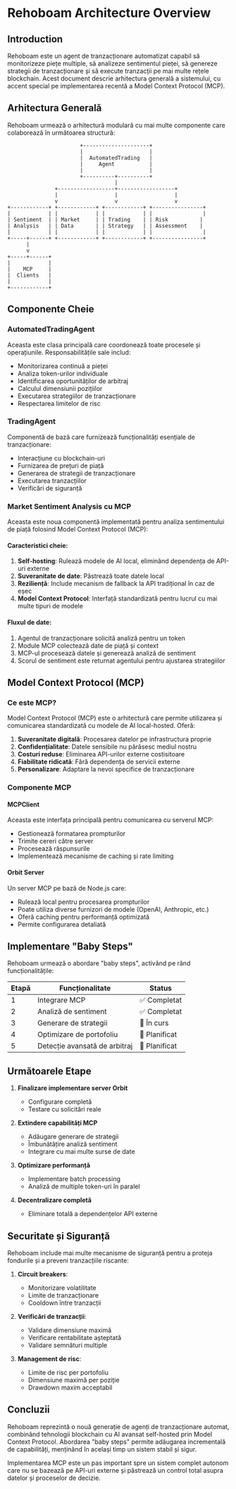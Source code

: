 # Rehoboam Architecture Overview

## Introduction

Rehoboam este un agent de tranzacționare automatizat capabil să monitorizeze piețe multiple, să analizeze sentimentul pieței, să genereze strategii de tranzacționare și să execute tranzacții pe mai multe rețele blockchain. Acest document descrie arhitectura generală a sistemului, cu accent special pe implementarea recentă a Model Context Protocol (MCP).

## Arhitectura Generală

Rehoboam urmează o arhitectură modulară cu mai multe componente care colaborează în următoarea structură:

```
                       +---------------------+
                       |                     |
                       |  AutomatedTrading   |
                       |     Agent           |
                       |                     |
                       +----------+----------+
                                  |
               +------------------+------------------+
               |                  |                  |
               v                  v                  v
+------------+ +------------+ +------------+ +----------------+
|            | |            | |            | |                |
| Sentiment  | | Market     | | Trading    | | Risk          |
| Analysis   | | Data       | | Strategy   | | Assessment    |
|            | |            | |            | |                |
+-----+------+ +------------+ +------------+ +----------------+
      |
      v
+-----+------+
|            |
|    MCP     |
|  Clients   |
|            |
+------------+
```

## Componente Cheie

### AutomatedTradingAgent

Aceasta este clasa principală care coordonează toate procesele și operațiunile. Responsabilitățile sale includ:

- Monitorizarea continuă a pieței
- Analiza token-urilor individuale
- Identificarea oportunităților de arbitraj
- Calculul dimensiunii pozițiilor
- Executarea strategiilor de tranzacționare
- Respectarea limitelor de risc

### TradingAgent

Componentă de bază care furnizează funcționalități esențiale de tranzacționare:

- Interacțiune cu blockchain-uri
- Furnizarea de prețuri de piață
- Generarea de strategii de tranzacționare
- Executarea tranzacțiilor
- Verificări de siguranță

### Market Sentiment Analysis cu MCP

Aceasta este noua componentă implementată pentru analiza sentimentului de piață folosind Model Context Protocol (MCP):

#### Caracteristici cheie:

1. **Self-hosting**: Rulează modele de AI local, eliminând dependența de API-uri externe
2. **Suveranitate de date**: Păstrează toate datele local
3. **Reziliență**: Include mecanism de fallback la API tradițional în caz de eșec
4. **Model Context Protocol**: Interfață standardizată pentru lucrul cu mai multe tipuri de modele

#### Fluxul de date:

1. Agentul de tranzacționare solicită analiză pentru un token
2. Module MCP colectează date de piață și context
3. MCP-ul procesează datele și generează analiză de sentiment
4. Scorul de sentiment este returnat agentului pentru ajustarea strategiilor

## Model Context Protocol (MCP)

### Ce este MCP?

Model Context Protocol (MCP) este o arhitectură care permite utilizarea și comunicarea standardizată cu modele de AI local-hosted. Oferă:

1. **Suveranitate digitală**: Procesarea datelor pe infrastructura proprie
2. **Confidențialitate**: Datele sensibile nu părăsesc mediul nostru
3. **Costuri reduse**: Eliminarea API-urilor externe costisitoare
4. **Fiabilitate ridicată**: Fără dependența de servicii externe
5. **Personalizare**: Adaptare la nevoi specifice de tranzacționare

### Componente MCP

#### MCPClient

Aceasta este interfața principală pentru comunicarea cu serverul MCP:

- Gestionează formatarea prompturilor
- Trimite cereri către server
- Procesează răspunsurile
- Implementează mecanisme de caching și rate limiting

#### Orbit Server

Un server MCP pe bază de Node.js care:

- Rulează local pentru procesarea prompturilor
- Poate utiliza diverse furnizori de modele (OpenAI, Anthropic, etc.)
- Oferă caching pentru performanță optimizată
- Permite configurarea detaliată

## Implementare "Baby Steps"

Rehoboam urmează o abordare "baby steps", activând pe rând funcționalitățile:

| Etapă | Funcționalitate             | Status        |
|-------|----------------------------|---------------|
| 1     | Integrare MCP              | ✅ Completat  |
| 2     | Analiză de sentiment       | ✅ Completat  |
| 3     | Generare de strategii      | 🔄 În curs    |
| 4     | Optimizare de portofoliu   | 📅 Planificat |
| 5     | Detecție avansată de arbitraj | 📅 Planificat |

## Următoarele Etape

1. **Finalizare implementare server Orbit**
   - Configurare completă
   - Testare cu solicitări reale

2. **Extindere capabilități MCP**
   - Adăugare generare de strategii
   - Îmbunătățire analiză sentiment
   - Integrare cu mai multe surse de date

3. **Optimizare performanță**
   - Implementare batch processing
   - Analiză de multiple token-uri în paralel

4. **Decentralizare completă**
   - Eliminare totală a dependențelor API externe

## Securitate și Siguranță

Rehoboam include mai multe mecanisme de siguranță pentru a proteja fondurile și a preveni tranzacțiile riscante:

1. **Circuit breakers**:
   - Monitorizare volatilitate
   - Limite de tranzacționare
   - Cooldown între tranzacții

2. **Verificări de tranzacții**:
   - Validare dimensiune maximă
   - Verificare rentabilitate așteptată
   - Validare semnături multiple

3. **Management de risc**:
   - Limite de risc per portofoliu
   - Dimensiune maximă per poziție
   - Drawdown maxim acceptabil

## Concluzii

Rehoboam reprezintă o nouă generație de agenți de tranzacționare automat, combinând tehnologii blockchain cu AI avansat self-hosted prin Model Context Protocol. Abordarea "baby steps" permite adăugarea incrementală de capabilități, menținând în același timp un sistem stabil și sigur.

Implementarea MCP este un pas important spre un sistem complet autonom care nu se bazează pe API-uri externe și păstrează un control total asupra datelor și proceselor de decizie.